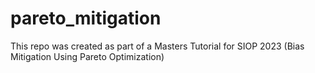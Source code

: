 # pareto_mitigation
This repo was created as part of a Masters Tutorial for SIOP 2023 (Bias Mitigation Using Pareto Optimization) 
